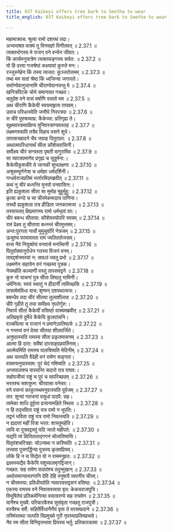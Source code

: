 ```yaml
---
title: 037 Kaikeyi offers tree bark to Seetha to wear
title_english: 037 Kaikeyi offers tree bark to Seetha to wear

---
```

<div class="audioEmbed"  caption="श्रीराम-हरिसीताराममूर्ति-घनपाठिभ्यां वचनम्" src="https://archive.org/download/Ramayana-recitation-Sriram-harisItArAmamUrti-Ghanapaati-v2/Kanda_2/Kanda_2_AYK-037-Chira_Paridhanam.mp3"></div>

  
महामात्रवच: श्रुत्वा रामो दशरथं तदा।  
अभ्यभाषत वाक्यं तु विनयज्ञो विनीतवत् ॥ 2.37.1 ॥   
त्यक्तभोगस्य मे राजन् वने वन्येन जीवत:।  
किं कार्यमनुयात्रेण त्यक्तसङ्गस्य सर्वत: ॥ 2.37.2 ॥   
यो हि दत्त्वा गजश्रेष्ठं कक्ष्यायां कुरुते मन:।  
रज्जुस्नेहेन किं तस्य त्यजत: कुञ्जरोत्तमम् ॥ 2.37.3 ॥   
तथा मम सतां श्रेष्ठ किं ध्वजिन्या जगत्पते।  
सर्वाण्येवानुजानामि चीराण्येवानयन्तु मे ॥ 2.37.4 ॥   
खनित्रपिटके चोभे समानयत गच्छत।  
चतुर्दश वने वासं वर्षाणि वसतो मम ॥ 2.37.5 ॥   
अथ चीराणि कैकेयी स्वयमाहृत्य राघवम्।  
उवाच परिधत्स्वेति जनौघे निरपत्रपा ॥ 2.37.6 ॥   
स चीरे पुरुषव्याघ्र: कैकेय्या: प्रतिगृह्य ते।  
सूक्ष्मवस्त्रमवक्षिप्य मुनिवस्त्राण्यवस्तह ॥ 2.37.7 ॥   
लक्ष्मणश्चापि तत्रैव विहाय वसने शुभे।  
तापसाच्छादने चैव जग्राह पितुरग्रत: ॥ 2.37.8 ॥   
अथात्मपरिधानार्थं सीता कौशेयवासिनी।  
समीक्ष्य चीरं सन्त्रस्ता पृषती वागुरामिव ॥ 2.37.9 ॥   
सा व्यपत्रपमाणेव प्रगृह्य च सुदुर्मना:।  
कैकेयीकुशचीरे ते जानकी शुभलक्षणा ॥ 2.37.10 ॥   
अश्रुसम्पूर्णनेत्रा च धर्मज्ञा धर्मदर्शिनी।  
गन्धर्वराजप्रतिमं भर्त्तारमिदमब्रवीत् ॥ 2.37.11 ॥   
कथं नु चीरं बध्नन्ति मुनयो वनवासिन:।  
इति ह्यकुशला सीता सा मुमोह मुहुर्मुहु: ॥ 2.37.12 ॥   
कृत्वा कण्ठे च सा चीरमेकमादाय पाणिना।  
तस्थौ ह्यकुशला तत्र व्रीडिता जनकात्मजा ॥ 2.37.13 ॥   
तस्यास्तत् क्षिप्रमागम्य रामो धर्मभृतां वर:।  
चीरं बबन्ध सीताया: कौशेयस्योपरि स्वयम् ॥ 2.37.14 ॥   
रामं प्रेक्ष्य तु सीताया बध्नन्तं चीरमुत्तमम्।  
अन्त:पुरगता नार्यो मुमुचुर्वारि नेत्रजम् ॥ 2.37.15 ॥   
ऊचुश्च परमायस्ता रामं ज्वलिततेजसम्।  
वत्स नैवं नियुक्तेयं वनवासे मनस्विनी ॥ 2.37.16 ॥   
पितुर्वाक्यानुरोधेन गतस्य विजनं वनम्।  
तावद्दर्शनमस्यां न: सफलं भवतु प्रभो ॥ 2.37.17 ॥   
लक्ष्मणेन सहायेन वनं गच्छस्व पुत्रक।  
नेयमर्हति कल्याणी वस्तुं तापसवद्वने ॥ 2.37.18 ॥   
कुरु नो याचनां पुत्र सीता तिष्ठतु भामिनी।  
धर्मनित्य: स्वयं स्थातुं न हीदानीं त्वमिच्छसि ॥ 2.37.19 ॥   
तासामेवंविधा वाच: शृण्वन् दशरथात्मज:।  
बबन्धैव तदा चीरं सीतया तुल्यशीलया ॥ 2.37.20 ॥   
चीरे गृहीते तु तया समीक्ष्य नृपतेर्गुरु:।  
निवार्य सीतां कैकेयीं वसिष्ठो वाक्यमब्रवीत् ॥ 2.37.21 ॥   
अतिप्रवृत्ते दुर्मेधे कैकेयि कुलपांसनि।  
वञ्चयित्वा च राजानं न प्रमाणेऽवतिष्ठसे ॥ 2.37.22 ॥   
न गन्तव्यं वनं देव्या सीतया शीलवर्जिते।  
अनुष्ठास्यति रामस्य सीता प्रकृतमासनम् ॥ 2.37.23 ॥   
आत्मा हि दारा: सर्वेषां दारसङ्ग्रहवर्तिनाम्।  
आत्मेयमिति रामस्य पालयिष्यति मेदिनीम् ॥ 2.37.24 ॥   
अथ यास्यति वैदेही वनं रामेण सङ्गता।  
वयमप्यनुयास्याम: पुरं चेदं गमिष्यति ॥ 2.37.25 ॥   
अन्तपालाश्च यास्यन्ति सदारो यत्र राघव:।  
सहोपजीव्यं राष्ट्रं च पुरं च सपरिच्छदम् ॥ 2.37.26 ॥   
भरतश्च सशत्रुघ्न: चीरवासा वनेचर:।  
वने वसन्तं काकुत्स्थमनुवत्स्यति पूर्वजम् ॥ 2.37.27 ॥   
तत: शून्यां गतजनां वसुधां पादपै: सह।  
त्वमेका शाधि दुर्वृत्ता प्रजानामहिते स्थिता ॥ 2.37.28 ॥   
न हि तद्भविता राष्ट्रं यत्र रामो न भूपति:।  
तद्वनं भविता राष्ट्रं यत्र रामो निवत्स्यति ॥ 2.37.29 ॥   
न ह्यदत्तां महीं पित्रा भरत: शास्तुमर्हति।  
त्वयि वा पुत्रवद्वस्तुं यदि जातो महीपते: ॥ 2.37.30 ॥   
यद्यपि त्वं क्षितितलाद्गगनं चोत्पतिष्यसि।  
पितृवंशचरित्रज्ञ: सोऽन्यथा न करिष्यति ॥ 2.37.31 ॥   
तत्त्वया पुत्रगर्द्धिन्या पुत्रस्य कृतमप्रियम्।  
लोके हि न स विद्येत यो न राममनुव्रत: ॥ 2.37.32 ॥   
द्रक्ष्यस्यद्यैव कैकेयि पशुव्यालमृगद्विजान्।  
गच्छत: सह रामेण पादपांश्च तदुन्मुखान् ॥ 2.37.33 ॥   
अथोत्तमान्याभरणानि देवि देहि स्नुषायै व्यपनीय चीरम्।  
न चीरमस्या: प्रविधीयतेति न्यवारयत्तद्वसनं वसिष्ठ: ॥ 2.37.34 ॥   
एकस्य रामस्य वने निवासस्त्वया वृत: केकयराजपुत्रि।  
विभूषितेयं प्रतिकर्मनित्या वसत्वरण्ये सह राघवेण ॥ 2.37.35 ॥   
यानैश्च मुख्यै: परिचारकैश्च सुसंवृता गच्छतु राजपुत्री।  
वस्त्रैश्च सर्वै: सहितैर्विधानैर्नेयं वृता ते वरसम्प्रदाने ॥ 2.37.36 ॥   
तस्मिंस्तथा जल्पति विप्रमुख्ये गुरौ नृपस्याप्रतिमप्रभावे।  
नैव स्म सीता विनिवृत्तभावा प्रियस्य भर्तु: प्रतिकारकामा ॥ 2.37.37 ॥   